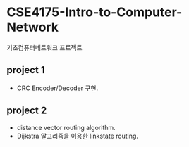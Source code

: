 # CSE4175-Intro-to-Computer-Network
기초컴퓨터네트워크 프로젝트

## project 1
- CRC Encoder/Decoder 구현.
## project 2
- distance vector routing algorithm.
- Dijkstra 알고리즘을 이용한 linkstate routing.
